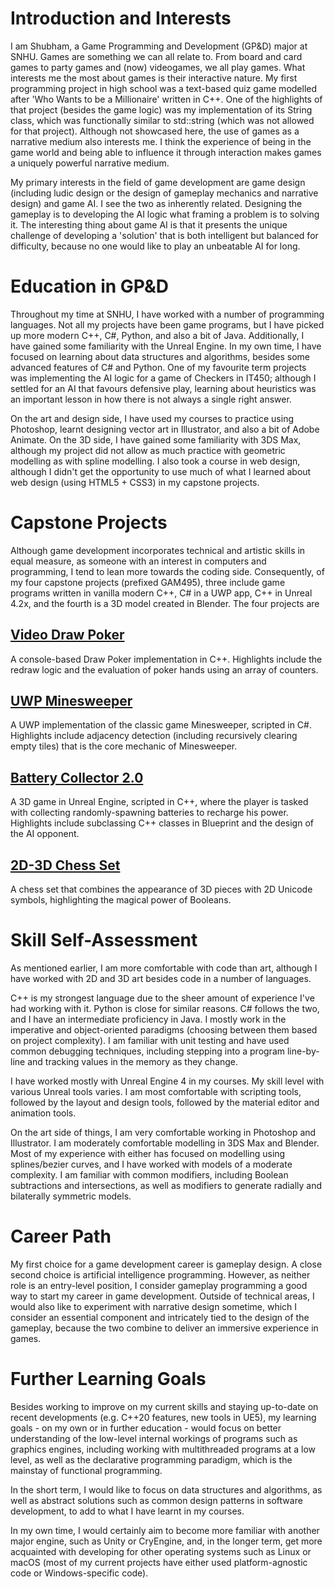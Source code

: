 # Introduction and Interests

I am Shubham, a Game Programming and Development (GP&D) major at SNHU. Games are something we can all relate to. From board and card games to party games and (now) videogames, we all play games. What interests me the most about games is their interactive nature. My first programming project in high school was a text-based quiz game modelled after 'Who Wants to be a Millionaire' written in C++. One of the highlights of that project (besides the game logic) was my implementation of its String class, which was functionally similar to std::string (which was not allowed for that project). Although not showcased here, the use of games as a narrative medium also interests me. I think the experience of being in the game world and being able to influence it through interaction makes games a uniquely powerful narrative medium.

My primary interests in the field of game development are game design (including ludic design or the design of gameplay mechanics and narrative design) and game AI. I see the two as inherently related. Designing the gameplay is to developing the AI logic what framing a problem is to solving it. The interesting thing about game AI is that it presents the unique challenge of developing a 'solution' that is both intelligent but balanced for difficulty, because no one would like to play an unbeatable AI for long.

# Education in GP&D

Throughout my time at SNHU, I have worked with a number of programming languages. Not all my projects have been game programs, but I have picked up more modern C++, C#, Python, and also a bit of Java. Additionally, I have gained some familiarity with the Unreal Engine. In my own time, I have focused on learning about data structures and algorithms, besides some advanced features of C# and Python. One of my favourite term projects was implementing the AI logic for a game of Checkers in IT450; although I settled for an AI that favours defensive play, learning about heuristics was an important lesson in how there is not always a single right answer.

On the art and design side, I have used my courses to practice using Photoshop, learnt designing vector art in Illustrator, and also a bit of Adobe Animate. On the 3D side, I have gained some familiarity with 3DS Max, although my project did not allow as much practice with geometric modelling as with spline modelling. I also took a course in web design, although I didn't get the opportunity to use much of what I learned about web design (using HTML5 + CSS3) in my capstone projects.

# Capstone Projects

Although game development incorporates technical and artistic skills in equal measure, as someone with an interest in computers and programming, I tend to lean more towards the coding side. Consequently, of my four capstone projects (prefixed GAM495), three include game programs written in vanilla modern C++, C# in a UWP app, C++ in Unreal 4.2x, and the fourth is a 3D model created in Blender. The four projects are

## [Video Draw Poker](https://github.com/shubham-puri-7742/GAM495-VideoDrawPoker)

A console-based Draw Poker implementation in C++. Highlights include the redraw logic and the evaluation of poker hands using an array of counters.

## [UWP Minesweeper](https://github.com/shubham-puri-7742/GAM495-UWPMinesweeper)

A UWP implementation of the classic game Minesweeper, scripted in C#. Highlights include adjacency detection (including recursively clearing empty tiles) that is the core mechanic of Minesweeper.

## [Battery Collector 2.0](https://github.com/shubham-puri-7742/GAM495-BatteryCollector2)

A 3D game in Unreal Engine, scripted in C++, where the player is tasked with collecting randomly-spawning batteries to recharge his power. Highlights include subclassing C++ classes in Blueprint and the design of the AI opponent.

## [2D-3D Chess Set](https://github.com/shubham-puri-7742/GAM495-2D3DChessSet)

A chess set that combines the appearance of 3D pieces with 2D Unicode symbols, highlighting the magical power of Booleans.

# Skill Self-Assessment

As mentioned earlier, I am more comfortable with code than art, although I have worked with 2D and 3D art besides code in a number of languages.

C++ is my strongest language due to the sheer amount of experience I've had working with it. Python is close for similar reasons. C# follows the two, and I have an intermediate proficiency in Java. I mostly work in the imperative and object-oriented paradigms (choosing between them based on project complexity). I am familiar with unit testing and have used common debugging techniques, including stepping into a program line-by-line and tracking values in the memory as they change.

I have worked mostly with Unreal Engine 4 in my courses. My skill level with various Unreal tools varies. I am most comfortable with scripting tools, followed by the layout and design tools, followed by the material editor and animation tools.

On the art side of things, I am very comfortable working in Photoshop and Illustrator. I am moderately comfortable modelling in 3DS Max and Blender. Most of my experience with either has focused on modelling using splines/bezier curves, and I have worked with models of a moderate complexity. I am familiar with common modifiers, including Boolean subtractions and intersections, as well as modifiers to generate radially and bilaterally symmetric models.

# Career Path

My first choice for a game development career is gameplay design. A close second choice is artificial intelligence programming. However, as neither role is an entry-level position, I consider gameplay programming a good way to start my career in game development. Outside of technical areas, I would also like to experiment with narrative design sometime, which I consider an essential component and intricately tied to the design of the gameplay, because the two combine to deliver an immersive experience in games.

# Further Learning Goals

Besides working to improve on my current skills and staying up-to-date on recent developments (e.g. C++20 features, new tools in UE5), my learning goals - on my own or in further education - would focus on better understanding of the low-level internal workings of programs such as graphics engines, including working with multithreaded programs at a low level, as well as the declarative programming paradigm, which is the mainstay of functional programming.

In the short term, I would like to focus on data structures and algorithms, as well as abstract solutions such as common design patterns in software development, to add to what I have learnt in my courses.

In my own time, I would certainly aim to become more familiar with another major engine, such as Unity or CryEngine, and, in the longer term, get more acquainted with developing for other operating systems such as Linux or macOS (most of my current projects have either used platform-agnostic code or Windows-specific code).

